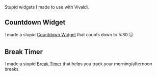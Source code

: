 Stupid widgets I made to use with Vivaldi.

## Countdown Widget 
I made a stupid [Countdown Widget](https://benzeek.github.io/html-widgets/countdown.html) that counts down to 5:30 🕠

## Break Timer
I made a stupid [Break Timer](https://benzeek.github.io/html-widgets/break-timer.html) that helps you track your morning/afternoon breaks.
